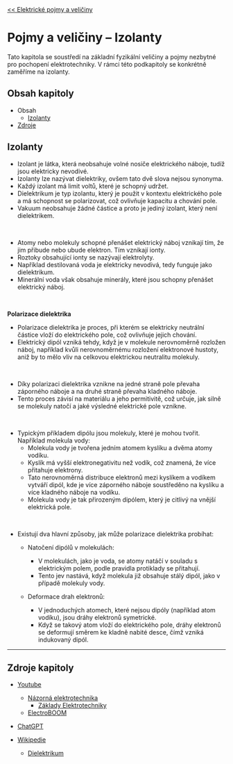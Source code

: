 <div style="display: flex; width: 100vw; justify-content: space-between;">
  <a href="./podkapitola_1.md"><< Elektrické pojmy a veličiny</a>
  <a href="./podkapitola_3.md">Magnetismus >></a>
</div>





# Pojmy a veličiny – Izolanty
Tato kapitola se soustředí na základní fyzikální veličiny a pojmy nezbytné pro pochopení elektrotechniky. V rámci této podkapitoly se konkrétně zaměříme na izolanty.





## Obsah kapitoly
- Obsah
    - [Izolanty](#izolanty)
- [Zdroje](#zdroje-kapitoly)





## Izolanty
- Izolant je látka, která neobsahuje volné nosiče elektrického náboje, tudíž jsou elektricky nevodivé.
- Izolanty lze nazývat dielektriky, ovšem tato dvě slova nejsou synonyma.
- Každý izolant má limit voltů, které je schopný udržet.
- Dielektrikum je typ izolantu, který je použit v kontextu elektrického pole a má schopnost se polarizovat, což ovlivňuje kapacitu a chování pole.
- Vakuum neobsahuje žádné částice a proto je jediný izolant, který není dielektrikem.

<br>

- Atomy nebo molekuly schopné přenášet elektrický náboj vznikají tím, že jim přibude nebo ubude elektron. Tím vznikají ionty.
- Roztoky obsahující ionty se nazývají elektrolyty.
- Například destilovaná voda je elektricky nevodivá, tedy funguje jako dielektrikum.
- Minerální voda však obsahuje minerály, které jsou schopny přenášet elektrický náboj.

<br>

**Polarizace dielektrika**
- Polarizace dielektrika je proces, při kterém se elektricky neutrální částice vloží do elektrického pole, což ovlivňuje jejich chování.
- Elektrický dipól vzniká tehdy, když je v molekule nerovnoměrně rozložen náboj, například kvůli nerovnoměrnému rozložení elektronové hustoty, aniž by to mělo vliv na celkovou elektrickou neutralitu molekuly.

<br>

- Díky polarizaci dielektrika vznikne na jedné straně pole převaha záporného náboje a na druhé straně převaha kladného náboje.
- Tento proces závisí na materiálu a jeho permitivitě, což určuje, jak silně se molekuly natočí a jaké výsledné elektrické pole vznikne.

<br>

- Typickým příkladem dipólu jsou molekuly, které je mohou tvořit. Například molekula vody:
    - Molekula vody je tvořena jedním atomem kyslíku a dvěma atomy vodíku.
    - Kyslík má vyšší elektronegativitu než vodík, což znamená, že více přitahuje elektrony.
    - Tato nerovnoměrná distribuce elektronů mezi kyslíkem a vodíkem vytváří dipól, kde je více záporného náboje soustředěno na kyslíku a více kladného náboje na vodíku.
    - Molekula vody je tak přirozeným dipólem, který je citlivý na vnější elektrická pole.


<br>

- Existují dva hlavní způsoby, jak může polarizace dielektrika probíhat:
    - Natočení dipólů v molekulách:
        - V molekulách, jako je voda, se atomy natáčí v souladu s elektrickým polem, podle pravidla protiklady se přitahují.
        - Tento jev nastává, když molekula již obsahuje stálý dipól, jako v případě molekuly vody.
    
    - Deformace drah elektronů:
        - V jednoduchých atomech, které nejsou dipóly (například atom vodíku), jsou dráhy elektronů symetrické.
        - Když se takový atom vloží do elektrického pole, dráhy elektronů se deformují směrem ke kladně nabité desce, čímž vzniká indukovaný dipól.

---





## Zdroje kapitoly
- [Youtube](https://youtube.com/)
    - [Názorná elektrotechnika](https://youtube.com/@nazornaelektrotechnika)
        - [Základy Elektrotechniky](https://youtube.com/playlist?list=PL3r1xGSQfP9TBwvTqYEf6E-L9duHQbnir)
    - [ElectroBOOM](https://www.youtube.com/@ElectroBOOM)

- [ChatGPT](https://chatgpt.com/)

- [Wikipedie](https://wikipedia.org)
    - [Dielektrikum](https://cs.wikipedia.org/wiki/Dielektrikum)